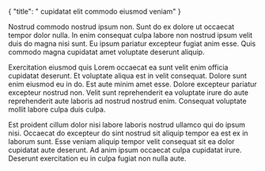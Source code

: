 {
  "title": " cupidatat elit commodo eiusmod veniam"
}

Nostrud commodo nostrud ipsum non. Sunt do ex dolore ut occaecat tempor dolor nulla. In enim consequat culpa labore non nostrud ipsum velit duis do magna nisi sunt. Eu ipsum pariatur excepteur fugiat anim esse. Quis commodo magna cupidatat amet voluptate deserunt aliquip.

Exercitation eiusmod quis Lorem occaecat ea sunt velit enim officia cupidatat deserunt. Et voluptate aliqua est in velit consequat. Dolore sunt enim eiusmod eu in do. Est aute minim amet esse. Dolore excepteur pariatur excepteur nostrud non. Velit sunt reprehenderit ea voluptate irure do aute reprehenderit aute laboris ad nostrud nostrud enim. Consequat voluptate mollit labore culpa duis culpa.

Est proident cillum dolor nisi labore laboris nostrud ullamco qui do ipsum nisi. Occaecat do excepteur do sint nostrud sit aliquip tempor ea est ex in laborum sunt. Esse veniam aliquip tempor velit consequat sit ea dolor cupidatat aute deserunt. Ad anim ipsum occaecat culpa cupidatat irure. Deserunt exercitation eu in culpa fugiat non nulla aute.